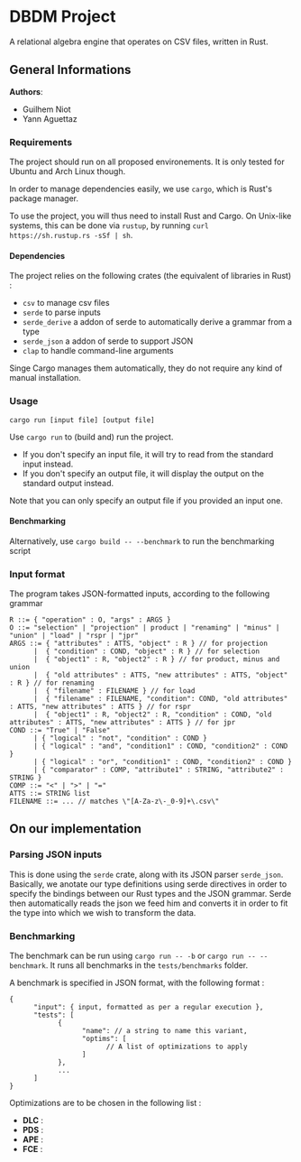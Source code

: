 # DBDM Project

A relational algebra engine that operates on CSV files, written in Rust.

## General Informations
**Authors**:
* Guilhem Niot
* Yann Aguettaz

### Requirements

The project should run on all proposed environements. It is only tested for Ubuntu and Arch Linux though.

In order to manage dependencies easily, we use `cargo`, which is Rust's package manager.

To use the project, you will thus need to install Rust and Cargo.
On Unix-like systems, this can be done via `rustup`, by running `curl https://sh.rustup.rs -sSf | sh`.

#### Dependencies

The project relies on the following crates (the equivalent of libraries in Rust) :
* `csv` to manage csv files
* `serde` to parse inputs
* `serde_derive` a addon of serde to automatically derive a grammar from a type
* `serde_json` a addon of serde to support JSON
* `clap` to handle command-line arguments

Singe Cargo manages them automatically, they do not require any kind of manual installation.

### Usage

`cargo run [input file] [output file]`

Use `cargo run` to (build and) run the project. 
* If you don't specify an input file, it will try to read from the standard input instead.
* If you don't specify an output file, it will display the output on the standard output instead.

Note that you can only specify an output file if you provided an input one.

#### Benchmarking

Alternatively, use `cargo build -- --benchmark` to run the benchmarking script

### Input format

The program takes JSON-formatted inputs, according to the following grammar
```
R ::= { "operation" : O, "args" : ARGS }
O ::= "selection" | "projection" | product | "renaming" | "minus" | "union" | "load" | "rspr | "jpr" 
ARGS ::= { "attributes" : ATTS, "object" : R } // for projection
      |  { "condition" : COND, "object" : R } // for selection
      |  { "object1" : R, "object2" : R } // for product, minus and union
      |  { "old attributes" : ATTS, "new attributes" : ATTS, "object" : R } // for renaming
      |  { "filename" : FILENAME } // for load
      |  { "filename" : FILENAME, "condition": COND, "old attributes" : ATTS, "new attributes" : ATTS } // for rspr
      |  { "object1" : R, "object2" : R, "condition" : COND, "old attributes" : ATTS, "new attributes" : ATTS } // for jpr
COND ::= "True" | "False" 
      | { "logical" : "not", "condition" : COND }
      | { "logical" : "and", "condition1" : COND, "condition2" : COND }
      | { "logical" : "or", "condition1" : COND, "condition2" : COND }
      | { "comparator" : COMP, "attribute1" : STRING, "attribute2" : STRING }
COMP ::= "<" | ">" | "="
ATTS ::= STRING list
FILENAME ::= ... // matches \"[A-Za-z\-_0-9]+\.csv\"
```

## On our implementation

### Parsing JSON inputs
This is done using the `serde` crate, along with its JSON parser `serde_json`. Basically, we anotate our type definitions using serde directives in order to specify the bindings between our Rust types and the JSON grammar. Serde then automatically reads the json we feed him and converts it in order to fit the type into which we wish to transform the data.

### Benchmarking
The benchmark can be run using `cargo run -- -b` or `cargo run -- --benchmark`. It runs all benchmarks in the `tests/benchmarks` folder.

A benchmark is specified in JSON format, with the following format :
```
{
      "input": { input, formatted as per a regular execution },
      "tests": [
            {
                  "name": // a string to name this variant,
                  "optims": [
                        // A list of optimizations to apply
                  ]
            },
            ...
      ]
}
```

Optimizations are to be chosen in the following list :
* **DLC** : 
* **PDS** : 
* **APE** : 
* **FCE** :